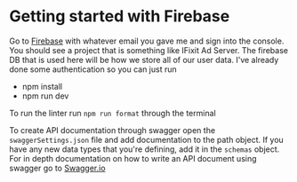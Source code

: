 # Getting started with Firebase

Go to [Firebase](https://firebase.google.com/) with whatever email you gave me and sign into the console. You should see a project that is something like IFixit Ad Server. The firebase DB that is used here will be how we store all of our user data. I've already done some authentication so you can just run

-   npm install
-   npm run dev

To run the linter run `npm run format` through the terminal

To create API documentation through swagger open the `swaggerSettings.json` file and add documentation to the path object. If you have any new data types that you're defining, add it in the `schemas` object. For in depth documentation on how to write an API document using swagger go to [Swagger.io](https://swagger.io/docs/specification/basic-structure/)
